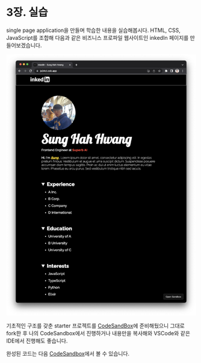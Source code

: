 # 3장. 실습

single page application을 만들며 학습한 내용을 실습해봅시다. HTML, CSS, JavaScript를 조합해 다음과 같은 비즈니스 프로파일 웹사이트인 inkedIn 페이지를 만들어보겠습니다.



![](<.gitbook/assets/Screen Shot 2022-07-30 at 5.33.17 PM.png>)



기초적인 구조를 갖춘 starter 프로젝트를 [CodeSandBox](https://codesandbox.io/s/36vb2r)에 준비해뒀으니 그대로 fork한 후 나의 CodeSandbox에서 진행하거나 내용만을 복사해와 VSCode와 같은 IDE에서 진행해도 좋습니다.



완성된 코드는 다음 [CodeSandbox](https://codesandbox.io/s/jo34cl)에서 볼 수 있습니다.

